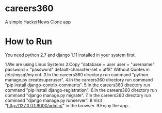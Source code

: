# careers360
A simple HackerNews Clone app

# How to Run

You need python 2.7 and django 1.11 installed in your system first.

1.We are using Linux Systems
2.Copy "database = user user = "username" password = "password" default-character-set = utf8" Without Quotes in /etc/mysql/my.cnf.
3.In the careers360 directory run command "python manage.py createsuperuser".
4.In the careers360 directory run command "pip install django-contrib-comments".
5.In the careers360 directory run command "pip install django-registration".
6.In the careers360 directory run command "django manage.py migrate". 
7.In the careers360 directory run command "django manage.py runserver". 
8.Visit "http://127.0.0.1:8000/admin/" in the browser. 
9.Enjoy the app.
